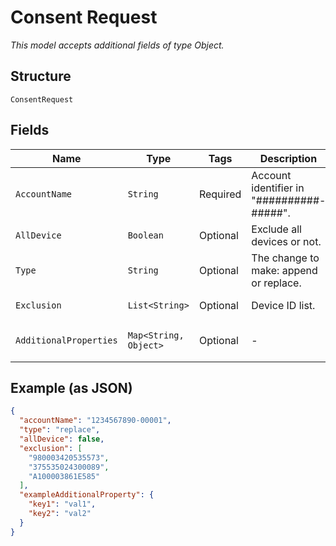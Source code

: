 
# Consent Request

*This model accepts additional fields of type Object.*

## Structure

`ConsentRequest`

## Fields

| Name | Type | Tags | Description | Getter | Setter |
|  --- | --- | --- | --- | --- | --- |
| `AccountName` | `String` | Required | Account identifier in "##########-#####". | String getAccountName() | setAccountName(String accountName) |
| `AllDevice` | `Boolean` | Optional | Exclude all devices or not. | Boolean getAllDevice() | setAllDevice(Boolean allDevice) |
| `Type` | `String` | Optional | The change to make: append or replace. | String getType() | setType(String type) |
| `Exclusion` | `List<String>` | Optional | Device ID list. | List<String> getExclusion() | setExclusion(List<String> exclusion) |
| `AdditionalProperties` | `Map<String, Object>` | Optional | - | Object getAdditionalProperty(String key) | additionalProperty(String key, Object value) |

## Example (as JSON)

```json
{
  "accountName": "1234567890-00001",
  "type": "replace",
  "allDevice": false,
  "exclusion": [
    "980003420535573",
    "375535024300089",
    "A100003861E585"
  ],
  "exampleAdditionalProperty": {
    "key1": "val1",
    "key2": "val2"
  }
}
```

